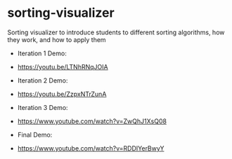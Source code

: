 # sorting-visualizer
Sorting visualizer to introduce students to different sorting algorithms, how they work, and how to apply them

- Iteration 1 Demo:
- https://youtu.be/LTNhRNqJOIA

- Iteration 2 Demo:
- https://youtu.be/ZzpxNTrZunA

- Iteration 3 Demo:
- https://www.youtube.com/watch?v=ZwQhJ1XsQ08

- Final Demo:
- https://www.youtube.com/watch?v=RDDIYerBwyY
